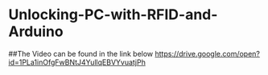 # Unlocking-PC-with-RFID-and-Arduino

##The Video can be found in the link below
https://drive.google.com/open?id=1PLa1inOfgFwBNtJ4YullqEBVYvuatjPh
